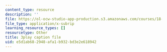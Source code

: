```yaml
---
content_type: resource
description: ''
file: https://ol-ocw-studio-app-production.s3.amazonaws.com/courses/18-06sc-linear-algebra-fall-2011/e5d1ab682948afa1b932bd3e2e618942_TX_vooSnhm8.srt
file_type: application/x-subrip
learning_resource_types: []
resourcetype: Other
title: 3play caption file
uid: e5d1ab68-2948-afa1-b932-bd3e2e618942
---
```

